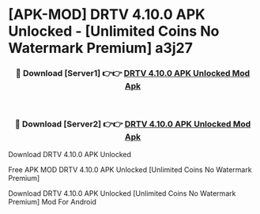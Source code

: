 # [APK-MOD] DRTV 4.10.0 APK Unlocked - [Unlimited Coins No Watermark Premium] a3j27



<div align="center">
<h3>🔴 Download [Server1] 👉👉 <a href="https://momento.my/?title=DRTV_4.10.0_APK_Unlocked">DRTV 4.10.0 APK Unlocked Mod Apk</a></h3><br>

<h3>🔴 Download [Server2] 👉👉 <a href="https://momento.my/?title=DRTV_4.10.0_APK_Unlocked">DRTV 4.10.0 APK Unlocked Mod Apk</a></h3>
</div>



Download DRTV 4.10.0 APK Unlocked 

Free APK MOD DRTV 4.10.0 APK Unlocked [Unlimited Coins No Watermark Premium]

Download DRTV 4.10.0 APK Unlocked [Unlimited Coins No Watermark Premium] Mod For Android
